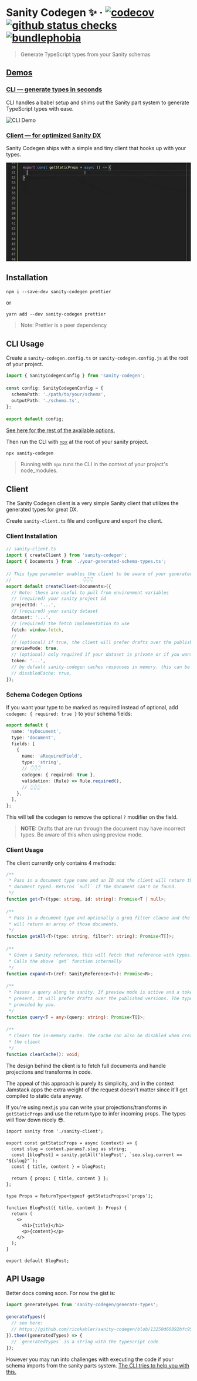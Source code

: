 # Sanity Codegen ✨ · [![codecov](https://codecov.io/gh/ricokahler/sanity-codegen/branch/main/graph/badge.svg?token=tsUGZsR5QG)](https://codecov.io/gh/ricokahler/sanity-codegen) [![github status checks](https://badgen.net/github/checks/ricokahler/sanity-codegen/main)](https://github.com/ricokahler/sanity-codegen/actions) [![bundlephobia](https://badgen.net/bundlephobia/minzip/sanity-codegen)](https://bundlephobia.com/result?p=sanity-codegen)

> Generate TypeScript types from your Sanity schemas

## [Demos](https://github.com/ricokahler/sanity-codegen#demos)

### [CLI — generate types in seconds](https://github.com/ricokahler/sanity-codegen#cli--generate-types-in-seconds)

CLI handles a babel setup and shims out the Sanity part system to generate TypeScript types with ease.

![CLI Demo](./cli-demo.gif)

### [Client — for optimized Sanity DX](https://github.com/ricokahler/sanity-codegen#client-for-optimized-sanity-dx)

Sanity Codegen ships with a simple and tiny client that hooks up with your types.

![Client Demo](./client-demo.gif)

## Installation

```
npm i --save-dev sanity-codegen prettier
```

or

```
yarn add --dev sanity-codegen prettier
```

> Note: Prettier is a peer dependency

## CLI Usage

Create a `sanity-codegen.config.ts` or `sanity-codegen.config.js` at the root of your project.

```ts
import { SanityCodegenConfig } from 'sanity-codegen';

const config: SanityCodegenConfig = {
  schemaPath: './path/to/your/schema',
  outputPath: './schema.ts',
};

export default config;
```

[See here for the rest of the available options.](https://github.com/ricokahler/sanity-codegen/blob/13250d60892bfc95b73d88b28e88b574a31935a7/src/generate-types.ts#L85-L109)

Then run the CLI with [`npx`](https://github.com/npm/npx) at the root of your sanity project.

```
npx sanity-codegen
```

> Running with `npx` runs the CLI in the context of your project's node_modules.

## Client

The Sanity Codegen client is a very simple Sanity client that utilizes the generated types for great DX.

Create `sanity-client.ts` file and configure and export the client.

### Client Installation

```ts
// sanity-client.ts
import { createClient } from 'sanity-codegen';
import { Documents } from './your-generated-schema-types.ts';

// This type parameter enables the client to be aware of your generated types
//                           👇👇👇
export default createClient<Documents>({
  // Note: these are useful to pull from environment variables
  // (required) your sanity project id
  projectId: '...',
  // (required) your sanity dataset
  dataset: '...',
  // (required) the fetch implementation to use
  fetch: window.fetch,
  //
  // (optional) if true, the client will prefer drafts over the published versions
  previewMode: true,
  // (optional) only required if your dataset is private or if you want to use preview mode
  token: '...',
  // by default sanity-codegen caches responses in memory. this can be disabled if desired
  // disabledCache: true,
});
```

### Schema Codegen Options

If you want your type to be marked as required instead of optional, add `codegen: { required: true }` to your schema fields:

```ts
export default {
  name: 'myDocument',
  type: 'document',
  fields: [
    {
      name: 'aRequiredField',
      type: 'string',
      // 👇👇👇
      codegen: { required: true },
      validation: (Rule) => Rule.required(),
      // 👆👆👆
    },
  ],
};
```

This will tell the codegen to remove the optional `?` modifier on the field.

> **NOTE:** Drafts that are run through the document may have incorrect types. Be aware of this when using preview mode.

### Client Usage

The client currently only contains 4 methods:

```ts
/**
 * Pass in a document type name and an ID and the client will return the full
 * document typed. Returns `null` if the document can't be found.
 */
function get<T>(type: string, id: string): Promise<T | null>;

/**
 * Pass in a document type and optionally a groq filter clause and the client
 * will return an array of those documents.
 */
function getAll<T>(type: string, filter?: string): Promise<T[]>;

/**
 * Given a Sanity reference, this will fetch that reference with types.
 * Calls the above `get` function internally
 */
function expand<T>(ref: SanityReference<T>): Promise<R>;

/**
 * Passes a query along to sanity. If preview mode is active and a token is
 * present, it will prefer drafts over the published versions. The type must be
 * provided by you.
 */
function query<T = any>(query: string): Promise<T[]>;

/**
 * Clears the in-memory cache. The cache can also be disabled when creating
 * the client
 */
function clearCache(): void;
```

The design behind the client is to fetch full documents and handle projections and transforms in code.

The appeal of this approach is purely its simplicity, and in the context Jamstack apps the extra weight of the request doesn't matter since it'll get compiled to static data anyway.

If you're using next.js you can write your projections/transforms in `getStaticProps` and use the return type to infer incoming props. The types will flow down nicely 😎.

```tsx
import sanity from './sanity-client';

export const getStaticProps = async (context) => {
  const slug = context.params?.slug as string;
  const [blogPost] = sanity.getAll('blogPost', `seo.slug.current == "${slug}"`);
  const { title, content } = blogPost;

  return { props: { title, content } };
};

type Props = ReturnType<typeof getStaticProps>['props'];

function BlogPost({ title, content }: Props) {
  return (
    <>
      <h1>{title}</h1>
      <p>{content}</p>
    </>
  );
}

export default BlogPost;
```

## API Usage

Better docs coming soon. For now the gist is:

```ts
import generateTypes from 'sanity-codegen/generate-types';

generateTypes({
  // see here:
  // https://github.com/ricokahler/sanity-codegen/blob/13250d60892bfc95b73d88b28e88b574a31935a7/src/generate-types.ts#L85-L109
}).then((generatedTypes) => {
  // `generatedTypes` is a string with the typescript code
});
```

However you may run into challenges with executing the code if your schema imports from the sanity parts system. [The CLI tries to help you with this.](https://github.com/ricokahler/sanity-codegen/blob/13250d60892bfc95b73d88b28e88b574a31935a7/src/cli.ts#L18-L34)

